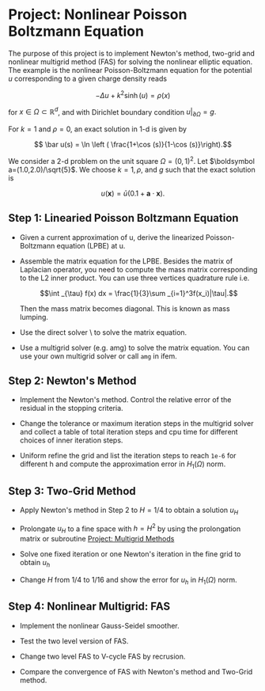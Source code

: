 # Project: Nonlinear Poisson Boltzmann Equation

The purpose of this project is to implement Newton's method, two-grid and nonlinear multigrid method (FAS) for solving the nonlinear elliptic equation. The example is the nonlinear
Poisson-Boltzmann equation for the potential $u$ corresponding to a given
charge density reads

$$ -\Delta u + k^2 \sinh (u) = \rho (x) $$

for $x\in \Omega\subset \mathbb R^d$, and with Dirichlet boundary condition $u|_{\partial \Omega} = g.$

For $k = 1$ and $\rho = 0$, an exact solution in 1-d is given by 

$$ \bar u(s) = \ln \left ( \frac{1+\cos (s)}{1-\cos (s)}\right).$$ 

We consider a 2-d problem on the unit square $\Omega = (0,1)^2$. Let
$\boldsymbol a=(1.0,2.0)/\sqrt{5}$. We choose $k =1, \rho$, and $g$ such that
the exact solution is 

$$u(\boldsymbol x) = \bar u(0.1+\boldsymbol a\cdot\boldsymbol x).$$

## Step 1: Linearied Poisson Boltzmann Equation

* Given a current approximation of u, derive the linearized Poisson-Boltzmann equation (LPBE) at u.

* Assemble the matrix equation for the LPBE. Besides the matrix of Laplacian operator, you need to compute the mass matrix corresponding to the L2 inner product. You can use three vertices quadrature rule i.e.

    $$\int _{\tau} f(x) dx = \frac{1}{3}\sum _{i=1}^3f(x_i)|\tau|.$$ 

    Then the mass matrix becomes diagonal. This is known as mass lumping.

* Use the direct solver \ to solve the matrix equation.

* Use a multigrid solver (e.g. amg) to solve the matrix equation. You can use your own multigrid solver or call `amg` in ifem.

## Step 2: Newton's Method

* Implement the Newton's method. Control the relative error of the residual in the stopping criteria.

* Change the tolerance or maximum iteration steps in the multigrid solver and collect a table of total iteration steps and cpu time for different choices of inner iteration steps.

* Uniform refine the grid and list the iteration steps to reach `1e-6` for different h and compute the approximation error in $H_1(\Omega)$ norm.

## Step 3: Two-Grid Method

* Apply Newton's method in Step 2 to $H = 1/4$ to obtain a solution $u_H$

* Prolongate $u_H$ to a fine space with $h = H^2$ by using the prolongation matrix or subroutine [Project: Multigrid Methods](projectMG.html)

* Solve one fixed iteration or one Newton's iteration in the fine grid to obtain $u_h$

* Change $H$ from 1/4 to 1/16 and show the error for $u_h$ in $H_1(\Omega)$ norm.

## Step 4: Nonlinear Multigrid: FAS

* Implement the nonlinear Gauss-Seidel smoother.

* Test the two level version of FAS.

* Change two level FAS to V-cycle FAS by recrusion.

* Compare the convergence of FAS with Newton's method and Two-Grid method.
